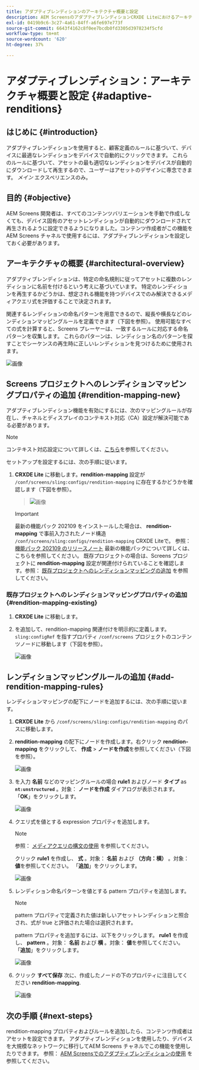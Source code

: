 ```yaml
---
title: アダプティブレンディションのアーキテクチャ概要と設定
description: AEM ScreensのアダプティブレンディションCRXDE Liteにおけるアーキテクチャ概要と設定について説明します。
exl-id: 0419b9c6-3c27-4a61-84ff-a6fe697e773f
source-git-commit: 6643f4162c8f0ee7bcdb0fd3305d3978234f5cfd
workflow-type: tm+mt
source-wordcount: '620'
ht-degree: 37%

---
```


# アダプティブレンディション：アーキテクチャ概要と設定 {#adaptive-renditions}

## はじめに {#introduction}

アダプティブレンディションを使用すると、顧客定義のルールに基づいて、デバイスに最適なレンディションをデバイスで自動的にクリックできます。 これらのルールに基づいて、アセットの最も適切なレンディションをデバイスが自動的にダウンロードして再生するので、ユーザーはアセットのデザインに専念できます。 *メイン* エクスペリエンスのみ。

## 目的 {#objective}

AEM Screens 開発者は、すべてのコンテンツバリエーションを手動で作成しなくても、デバイス固有のアセットレンディションが自動的にダウンロードされて再生されるように設定できるようになりました。コンテンツ作成者がこの機能をAEM Screens チャネルで使用するには、アダプティブレンディションを設定しておく必要があります。

## アーキテクチャの概要 {#architectural-overview}

アダプティブレンディションは、特定の命名規則に従ってアセットに複数のレンディションに名前を付けるという考えに基づいています。 特定のレンディションを再生するかどうかは、想定される機能を持つデバイスでのみ解決できるメディアクエリ式を評価することで決定されます。

関連するレンディションの命名パターンを用意できるので、縦長や横長などのレンディションマッピングルールを定義できます（下図を参照）。 使用可能なすべての式を計算すると、Screens プレーヤーは、一致するルールに対応する命名パターンを収集します。 これらのパターンは、レンディション名のパターンを探すことでシーケンスの再生時に正しいレンディションを見つけるために使用されます。

![画像](/help/user-guide/assets/adaptive-renditions/adaptive-renditions.png)

## Screens プロジェクトへのレンディションマッピングプロパティの追加 {#rendition-mapping-new}

アダプティブレンディション機能を有効にするには、次のマッピングルールが存在し、チャネルとディスプレイのコンテキスト対応（CA）設定が解決可能である必要があります。

>[!NOTE]
>コンテキスト対応設定について詳しくは、[こちら](https://sling.apache.org/documentation/bundles/context-aware-configuration/context-aware-configuration.html)を参照してください。

セットアップを設定するには、次の手順に従います。

1. **CRXDE Lite** に移動します。**rendition-mapping** 設定が `/conf/screens/sling:configs/rendition-mapping` に存在するかどうかを確認します（下図を参照）。

   >![画像](/help/user-guide/assets/adaptive-renditions/mapping-rules1.png)

   >[!IMPORTANT]
   >最新の機能パック 202109 をインストールした場合は、 **rendition-mapping** で事前入力されたノード構造 `/conf/screens/sling:configs/rendition-mapping` CRXDE Liteで。 参照： [機能パック 202109 のリリースノート](/help/user-guide/release-notes-fp-202109.md) 最新の機能パックについて詳しくは、こちらを参照してください。
   >既存プロジェクトの場合は、Screens プロジェクトに **rendition-mapping** 設定が関連付けられていることを確認します。参照： [既存プロジェクトへのレンディションマッピングの追加](#rendition-mapping-existing) を参照してください。

### 既存プロジェクトへのレンディションマッピングプロパティの追加 {#rendition-mapping-existing}

1. **CRXDE Lite** に移動します。

1. を追加して、rendition-mapping 関連付けを明示的に定義します。 `sling:configRef` を指すプロパティ `/conf/screens` プロジェクトのコンテンツノードに移動します（下図を参照）。

   ![画像](/help/user-guide/assets/adaptive-renditions/renditon-mapping2.png)


## レンディションマッピングルールの追加 {#add-rendition-mapping-rules}

レンディションマッピングの配下にノードを追加するには、次の手順に従います。

1. **CRXDE Lite** から `/conf/screens/sling:configs/rendition-mapping` のパスに移動します。
1. **rendition-mapping** の配下にノードを作成します。右クリック **rendition-mapping** をクリックして、 **作成** > **ノードを作成**&#x200B;を参照してください（下図を参照）。

   ![画像](/help/user-guide/assets/adaptive-renditions/add-node1.png)

1. を入力 **名前** などのマッピングルールの場合 **rule1** およびノード **タイプ** as **`nt:unstructured`** 。対象： **ノードを作成** ダイアログが表示されます。 「**OK**」をクリックします。

   ![画像](/help/user-guide/assets/adaptive-renditions/add-node2.png)


1. クエリ式を値とする expression プロパティを追加します。

   >[!NOTE]
   >参照： [メディアクエリの構文の使用](https://developer.mozilla.org/en-US/docs/Web/CSS/CSS_media_queries/Using_media_queries) を参照してください。

   クリック **rule1** を作成し、 **式** 。対象： **名前** および **（方向：横）** 。対象： **値**&#x200B;を参照してください。 「**追加**」をクリックします。

   ![画像](/help/user-guide/assets/adaptive-renditions/add-node3.png)

1. レンディション命名パターンを値とする pattern プロパティを追加します。

   >[!NOTE]
   >pattern プロパティで定義された値は新しいアセットレンディションと照合され、式が true と評価された場合は選択されます。

   pattern プロパティを追加するには、以下をクリックします。 **rule1** を作成し、 **pattern** 。対象： **名前** および **横** 。対象： **値**&#x200B;を参照してください。 「**追加**」をクリックします。

   ![画像](/help/user-guide/assets/adaptive-renditions/add-node4.png)

1. クリック **すべて保存** 次に、作成したノードの下のプロパティに注目してください **rendition-mapping**.

   ![画像](/help/user-guide/assets/adaptive-renditions/add-node5.png)

## 次の手順 {#next-steps}

rendition-mapping プロパティおよびルールを追加したら、コンテンツ作成者はアセットを設定できます。 アダプティブレンディションを使用したり、デバイスを大規模なネットワークに移行してAEM Screens チャネルでこの機能を使用したりできます。 参照： [AEM Screensでのアダプティブレンディションの使用](/help/user-guide/using-adaptive-renditions.md) を参照してください。
